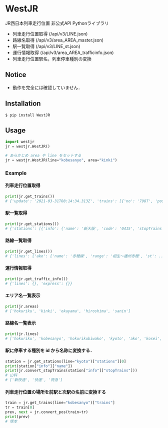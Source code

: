 # WestJR
JR西日本列車走行位置 非公式API Pythonライブラリ

* 列車走行位置取得 (/api/v3/LINE.json)
* 路線名取得 (/api/v3/area_AREA_master.json)
* 駅一覧取得 (/api/v3/LINE_st.json)
* 運行情報取得 (/api/v3/area_AREA_trafficinfo.json)
* 列車走行位置駅名，列車停車種別の変換
  

## Notice
* 動作を完全には確認していません．

## Installation

```console
$ pip install WestJR
```

## Usage
```python
import westjr
jr = westjr.WestJR()

# あらかじめ area や line をセットする
jr = westjr.WestJR(line="kobesanyo", area="kinki")
```

### Example
#### 列車走行位置取得 
```python
print(jr.get_trains())
# {'update': '2021-03-31T08:14:34.313Z', 'trains': [{'no': '798T', 'pos': '0414_0415', ...```
```

#### 駅一覧取得 
```python
print(jr.get_stations())
# {'stations': [{'info': {'name': '新大阪', 'code': '0415', 'stopTrains': [1, 2, 5], 'typeNotice': None, ...
```

#### 路線一覧取得
```python
print(jr.get_lines())
# {'lines': {'ako': {'name': '赤穂線', 'range': '相生〜播州赤穂', 'st': ...
```
#### 運行情報取得
```Python
print(jr.get_traffic_info())
# {'lines': {}, 'express': {}}
```

#### エリア名一覧表示
```python
print(jr.areas)
# ['hokuriku', 'kinki', 'okayama', 'hiroshima', 'sanin']
```


#### 路線名一覧表示
```python
print(jr.lines)
# ['hokuriku', 'kobesanyo', 'hokurikubiwako', 'kyoto', 'ako', 'kosei', 'kusatsu', 'nara', 'sagano', 'sanin1', 'sanin2', 'osakahigashi', 'takarazuka']
```



#### 駅に停車する種別を id から名称に変換する．
```python
station = jr.get_stations(line="kyoto")["stations"][0]
print(station["info"]["name"])
print(jr.convert_stopTrains(station["info"]["stopTrains"]))
# 山科
# ['新快速', '快速', '特急']

```


#### 列車走行位置の場所を前駅と次駅の名前に変換する
```python
train = jr.get_trains(line="kobesanyo")["trains"]
tr = train[0]
prev, next = jr.convert_pos(train=tr)
print(prev)
# 塚本
```

